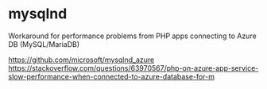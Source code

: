 # mysqlnd

Workaround for performance problems from PHP apps connecting to Azure DB (MySQL/MariaDB)

https://github.com/microsoft/mysqlnd_azure
https://stackoverflow.com/questions/63970567/php-on-azure-app-service-slow-performance-when-connected-to-azure-database-for-m